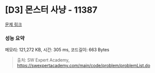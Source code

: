 # [D3] 몬스터 사냥 - 11387 

[문제 링크](https://swexpertacademy.com/main/code/problem/problemDetail.do?contestProbId=AXb6LR76vCcDFARR) 

### 성능 요약

메모리: 121,272 KB, 시간: 305 ms, 코드길이: 663 Bytes



> 출처: SW Expert Academy, https://swexpertacademy.com/main/code/problem/problemList.do